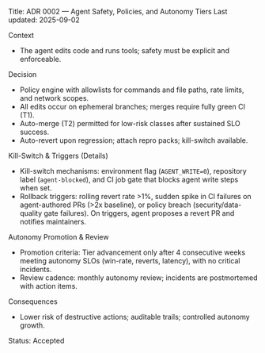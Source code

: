 Title: ADR 0002 — Agent Safety, Policies, and Autonomy Tiers
Last updated: 2025-09-02

Context
- The agent edits code and runs tools; safety must be explicit and enforceable.

Decision
- Policy engine with allowlists for commands and file paths, rate limits, and network scopes.
- All edits occur on ephemeral branches; merges require fully green CI (T1).
- Auto-merge (T2) permitted for low-risk classes after sustained SLO success.
- Auto-revert upon regression; attach repro packs; kill-switch available.

Kill-Switch & Triggers (Details)
- Kill-switch mechanisms: environment flag (`AGENT_WRITE=0`), repository label (`agent-blocked`), and CI job gate that blocks agent write steps when set.
- Rollback triggers: rolling revert rate >1%, sudden spike in CI failures on agent-authored PRs (>2x baseline), or policy breach (security/data-quality gate failures). On triggers, agent proposes a revert PR and notifies maintainers.

Autonomy Promotion & Review
- Promotion criteria: Tier advancement only after 4 consecutive weeks meeting autonomy SLOs (win-rate, reverts, latency), with no critical incidents.
- Review cadence: monthly autonomy review; incidents are postmortemed with action items.

Consequences
- Lower risk of destructive actions; auditable trails; controlled autonomy growth.

Status: Accepted
